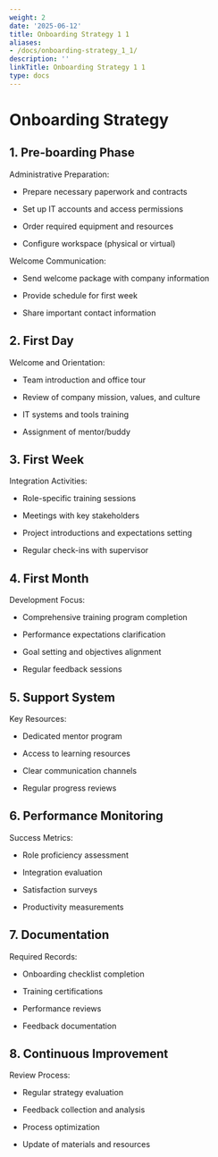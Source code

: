 ```yaml
---
weight: 2
date: '2025-06-12'
title: Onboarding Strategy 1 1
aliases:
- /docs/onboarding-strategy_1_1/
description: ''
linkTitle: Onboarding Strategy 1 1
type: docs
---
```


# Onboarding Strategy

## 1. Pre-boarding Phase

Administrative Preparation:

- Prepare necessary paperwork and contracts

- Set up IT accounts and access permissions

- Order required equipment and resources

- Configure workspace (physical or virtual)

Welcome Communication:

- Send welcome package with company information

- Provide schedule for first week

- Share important contact information

## 2. First Day

Welcome and Orientation:

- Team introduction and office tour

- Review of company mission, values, and culture

- IT systems and tools training

- Assignment of mentor/buddy

## 3. First Week

Integration Activities:

- Role-specific training sessions

- Meetings with key stakeholders

- Project introductions and expectations setting

- Regular check-ins with supervisor

## 4. First Month

Development Focus:

- Comprehensive training program completion

- Performance expectations clarification

- Goal setting and objectives alignment

- Regular feedback sessions

## 5. Support System

Key Resources:

- Dedicated mentor program

- Access to learning resources

- Clear communication channels

- Regular progress reviews

## 6. Performance Monitoring

Success Metrics:

- Role proficiency assessment

- Integration evaluation

- Satisfaction surveys

- Productivity measurements

## 7. Documentation

Required Records:

- Onboarding checklist completion

- Training certifications

- Performance reviews

- Feedback documentation

## 8. Continuous Improvement

Review Process:

- Regular strategy evaluation

- Feedback collection and analysis

- Process optimization

- Update of materials and resources